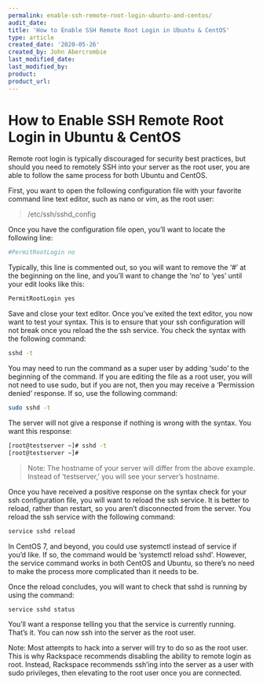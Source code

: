 ```yaml
---
permalink: enable-ssh-remote-root-login-ubuntu-and-centos/
audit_date:
title: 'How to Enable SSH Remote Root Login in Ubuntu & CentOS'
type: article
created_date: '2020-05-26'
created_by: John Abercrombie
last_modified_date:
last_modified_by:
product:
product_url:
---
```


# How to Enable SSH Remote Root Login in Ubuntu & CentOS

Remote root login is typically discouraged for security best practices, but should you need to remotely SSH into your server as the root user, you are able to follow the same process for both Ubuntu and CentOS.

First, you want to open the following configuration file with your favorite command line text editor, such as nano or vim, as the root user:

> /etc/ssh/sshd_config

Once you have the configuration file open, you’ll want to locate the following line:

```sh
#PermitRootLogin no
```
Typically, this line is commented out, so you will want to remove the ‘#’ at the beginning on the line, and you’ll want to change the ‘no’ to ‘yes’ until your edit looks like this:

```sh
PermitRootLogin yes
```
Save and close your text editor. Once you’ve exited the text editor, you now want to test your syntax. This is to ensure that your ssh configuration will not break once you reload the the ssh service. You check the syntax with the following command:

```sh
sshd -t
```

You may need to run the command as a super user by adding ‘sudo’ to the beginning of the command. If you are editing the file as a root user, you will not need to use sudo, but if you are not, then you may receive a ‘Permission denied’ response. If so, use the following command:

```sh
sudo sshd -t
```

The server will not give a response if nothing is wrong with the syntax. You want this response:

```sh
[root@testserver ~]# sshd -t
[root@testserver ~]#
```

> Note: The hostname of your server will differ from the above example. Instead of ‘testserver,’ you will see your server’s hostname.

Once you have received a positive response on the syntax check for your ssh configuration file, you will want to reload the ssh service. It is better to reload, rather than restart, so you aren’t disconnected from the server. You reload the ssh service with the following command:

```sh
service sshd reload
```

In CentOS 7, and beyond, you could use systemctl instead of service if you’d like. If so, the command would be ‘systemctl reload sshd’. However, the service command works in both CentOS and Ubuntu, so there’s no need to make the process more complicated than it needs to be.

Once the reload concludes, you will want to check that sshd is running by using the command:

```sh
service sshd status
```

You’ll want a response telling you that the service is currently running. That’s it. You can now ssh into the server as the root user.

Note: Most attempts to hack into a server will try to do so as the root user. This is why Rackspace recommends disabling the ability to remote login as root. Instead, Rackspace recommends ssh’ing into the server as a user with sudo privileges, then elevating to the root user once you are connected.
